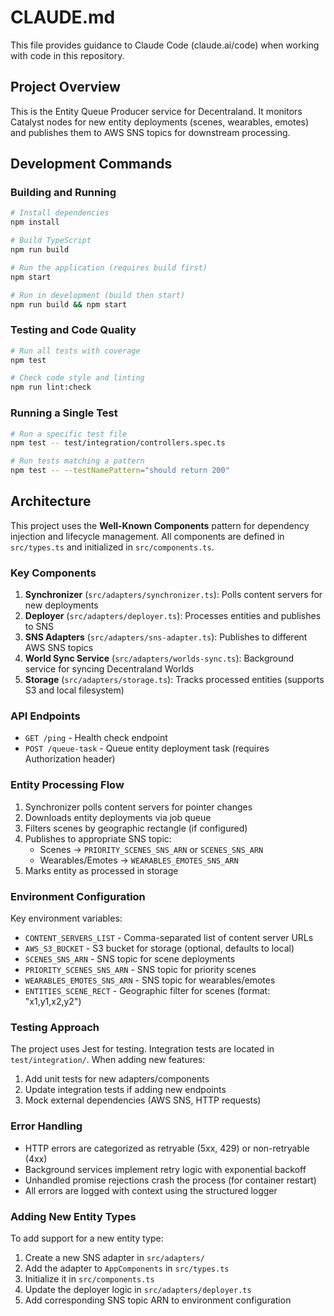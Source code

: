 # CLAUDE.md

This file provides guidance to Claude Code (claude.ai/code) when working with code in this repository.

## Project Overview

This is the Entity Queue Producer service for Decentraland. It monitors Catalyst nodes for new entity deployments (scenes, wearables, emotes) and publishes them to AWS SNS topics for downstream processing.

## Development Commands

### Building and Running
```bash
# Install dependencies
npm install

# Build TypeScript
npm run build

# Run the application (requires build first)
npm start

# Run in development (build then start)
npm run build && npm start
```

### Testing and Code Quality
```bash
# Run all tests with coverage
npm test

# Check code style and linting
npm run lint:check
```

### Running a Single Test
```bash
# Run a specific test file
npm test -- test/integration/controllers.spec.ts

# Run tests matching a pattern
npm test -- --testNamePattern="should return 200"
```

## Architecture

This project uses the **Well-Known Components** pattern for dependency injection and lifecycle management. All components are defined in `src/types.ts` and initialized in `src/components.ts`.

### Key Components

1. **Synchronizer** (`src/adapters/synchronizer.ts`): Polls content servers for new deployments
2. **Deployer** (`src/adapters/deployer.ts`): Processes entities and publishes to SNS
3. **SNS Adapters** (`src/adapters/sns-adapter.ts`): Publishes to different AWS SNS topics
4. **World Sync Service** (`src/adapters/worlds-sync.ts`): Background service for syncing Decentraland Worlds
5. **Storage** (`src/adapters/storage.ts`): Tracks processed entities (supports S3 and local filesystem)

### API Endpoints

- `GET /ping` - Health check endpoint
- `POST /queue-task` - Queue entity deployment task (requires Authorization header)

### Entity Processing Flow

1. Synchronizer polls content servers for pointer changes
2. Downloads entity deployments via job queue
3. Filters scenes by geographic rectangle (if configured)
4. Publishes to appropriate SNS topic:
   - Scenes → `PRIORITY_SCENES_SNS_ARN` or `SCENES_SNS_ARN`
   - Wearables/Emotes → `WEARABLES_EMOTES_SNS_ARN`
5. Marks entity as processed in storage

### Environment Configuration

Key environment variables:
- `CONTENT_SERVERS_LIST` - Comma-separated list of content server URLs
- `AWS_S3_BUCKET` - S3 bucket for storage (optional, defaults to local)
- `SCENES_SNS_ARN` - SNS topic for scene deployments
- `PRIORITY_SCENES_SNS_ARN` - SNS topic for priority scenes
- `WEARABLES_EMOTES_SNS_ARN` - SNS topic for wearables/emotes
- `ENTITIES_SCENE_RECT` - Geographic filter for scenes (format: "x1,y1,x2,y2")

### Testing Approach

The project uses Jest for testing. Integration tests are located in `test/integration/`. When adding new features:
1. Add unit tests for new adapters/components
2. Update integration tests if adding new endpoints
3. Mock external dependencies (AWS SNS, HTTP requests)

### Error Handling

- HTTP errors are categorized as retryable (5xx, 429) or non-retryable (4xx)
- Background services implement retry logic with exponential backoff
- Unhandled promise rejections crash the process (for container restart)
- All errors are logged with context using the structured logger

### Adding New Entity Types

To add support for a new entity type:
1. Create a new SNS adapter in `src/adapters/`
2. Add the adapter to `AppComponents` in `src/types.ts`
3. Initialize it in `src/components.ts`
4. Update the deployer logic in `src/adapters/deployer.ts`
5. Add corresponding SNS topic ARN to environment configuration